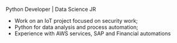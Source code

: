 Python Developer | Data Science JR

* Work on an IoT project focused on security work;
* Python for data analysis and process automation;
* Experience with AWS services, SAP and Financial automations
